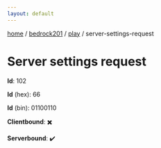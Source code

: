 ```yaml
---
layout: default
---
```


[home](/)  /  [bedrock201](/protocol/bedrock201)  /  [play](/protocol/bedrock201/play)  /  server-settings-request

# Server settings request

**Id**: 102

**Id** (hex): 66

**Id** (bin): 01100110

**Clientbound**: ✖️

**Serverbound**: ✔️
